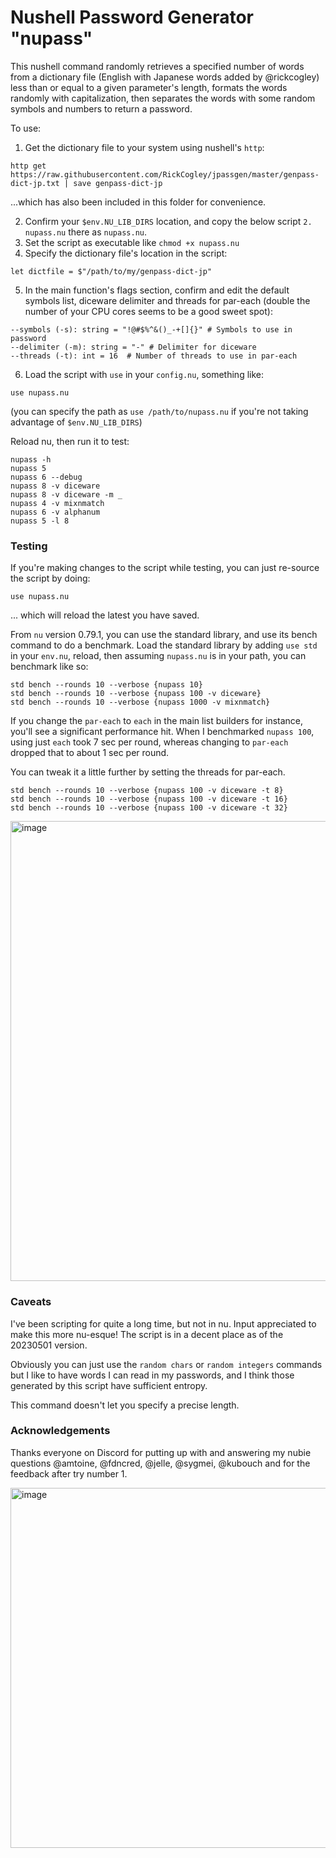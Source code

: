 # Nushell Password Generator "nupass"

This nushell command randomly retrieves a specified number of words from a dictionary file (English with Japanese words added by @rickcogley) less than or equal to a given parameter's length, formats the words randomly with capitalization, then separates the words with some random symbols and numbers to return a password.  

To use:

1. Get the dictionary file to your system using nushell's `http`:

```
http get https://raw.githubusercontent.com/RickCogley/jpassgen/master/genpass-dict-jp.txt | save genpass-dict-jp
```

...which has also been included in this folder for convenience. 

2. Confirm your `$env.NU_LIB_DIRS` location, and copy the below script `2. nupass.nu` there as `nupass.nu`.
3. Set the script as executable like `chmod +x nupass.nu`
4. Specify the dictionary file's location in the script: 

```
let dictfile = $"/path/to/my/genpass-dict-jp"
```

5. In the main function's flags section, confirm and edit the default symbols list, diceware delimiter and threads for par-each (double the number of your CPU cores seems to be a good sweet spot): 

```
--symbols (-s): string = "!@#$%^&()_-+[]{}" # Symbols to use in password
--delimiter (-m): string = "-" # Delimiter for diceware
--threads (-t): int = 16  # Number of threads to use in par-each
```

6. Load the script with `use` in your `config.nu`, something like: 

```
use nupass.nu
```

(you can specify the path as `use /path/to/nupass.nu` if you're not taking advantage of `$env.NU_LIB_DIRS`)

Reload nu, then run it to test:

```
nupass -h
nupass 5
nupass 6 --debug
nupass 8 -v diceware
nupass 8 -v diceware -m _
nupass 4 -v mixnmatch
nupass 6 -v alphanum
nupass 5 -l 8 
```

### Testing

If you're making changes to the script while testing, you can just re-source the script by doing: 

`use nupass.nu`

... which will reload the latest you have saved.

From `nu` version 0.79.1, you can use the standard library, and use its bench command to do a benchmark. Load the standard library by adding `use std` in your `env.nu`, reload, then assuming `nupass.nu` is in your path,  you can benchmark like so: 

```
std bench --rounds 10 --verbose {nupass 10}
std bench --rounds 10 --verbose {nupass 100 -v diceware}
std bench --rounds 10 --verbose {nupass 1000 -v mixnmatch}
```

If you change the `par-each` to `each` in the main list builders for instance, you'll see a significant performance hit. When I benchmarked `nupass 100`, using just `each` took 7 sec per round, whereas changing to `par-each` dropped that to about 1 sec per round.

You can tweak it a little further by setting the threads for par-each. 

```
std bench --rounds 10 --verbose {nupass 100 -v diceware -t 8}
std bench --rounds 10 --verbose {nupass 100 -v diceware -t 16}
std bench --rounds 10 --verbose {nupass 100 -v diceware -t 32}
```

<img width="736" alt="image" src="https://user-images.githubusercontent.com/512328/235553238-48b48f37-0eae-48d3-8afe-e17515cd8325.png">

### Caveats

I've been scripting for quite a long time, but not in nu. Input appreciated to make this more nu-esque! The script is in a decent place as of the 20230501 version.

Obviously you can just use the `random chars` or `random integers` commands but I like to have words I can read in my passwords, and I think those generated by this script have sufficient entropy. 

This command doesn't let you specify a precise length. 

### Acknowledgements

Thanks everyone on Discord for putting up with and answering my nubie questions @amtoine, @fdncred, @jelle, @sygmei, @kubouch and for the feedback after try number 1. 

<img width="576" alt="image" src="https://user-images.githubusercontent.com/512328/235383307-d3f3d65d-c184-4dfa-9fe9-677b677d8531.png">
